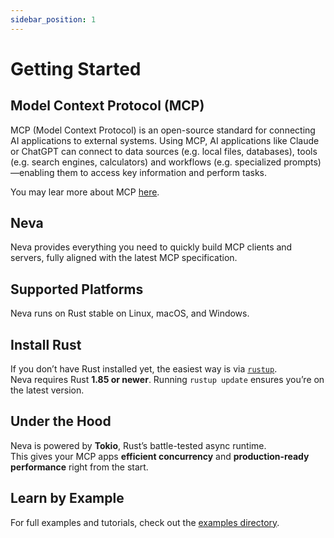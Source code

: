 ```yaml
---
sidebar_position: 1
---
```


# Getting Started

## Model Context Protocol (MCP)
MCP (Model Context Protocol) is an open-source standard for connecting AI applications to external systems. Using MCP, AI applications like Claude or ChatGPT can connect to data sources (e.g. local files, databases), tools (e.g. search engines, calculators) and workflows (e.g. specialized prompts)—enabling them to access key information and perform tasks.

You may lear more about MCP [here](https://modelcontextprotocol.io/docs/getting-started/intro).

## Neva
Neva provides everything you need to quickly build MCP clients and servers, fully aligned with the latest MCP specification.

## Supported Platforms
Neva runs on Rust stable on Linux, macOS, and Windows.

## Install Rust
If you don’t have Rust installed yet, the easiest way is via [`rustup`](https://doc.rust-lang.org/book/ch01-01-installation.html).  
Neva requires Rust **1.85 or newer**. Running `rustup update` ensures you’re on the latest version.

## Under the Hood
Neva is powered by **Tokio**, Rust’s battle-tested async runtime.  
This gives your MCP apps **efficient concurrency** and **production-ready performance** right from the start.

## Learn by Example
For full examples and tutorials, check out the [examples directory](https://github.com/RomanEmreis/neva/tree/main/examples).
